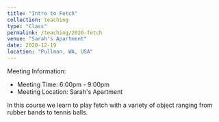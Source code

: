 ```yaml
---
title: "Intro to Fetch"
collection: teaching
type: "Class"
permalink: /teaching/2020-fetch
venue: "Sarah's Apartment"
date: 2020-12-19
location: "Pullman, WA, USA"
---
```

Meeting Information:
- Meeting Time: 6:00pm - 9:00pm
- Meeting Location: Sarah's Apartment

In this course we learn to play fetch with a variety of object ranging from rubber bands to tennis balls.
